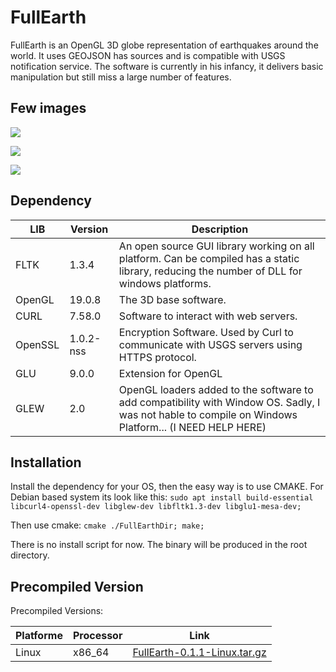 # FullEarth
FullEarth is an OpenGL 3D globe representation of earthquakes around the world.
It uses GEOJSON has sources and is compatible with USGS notification service.
The software is currently in his infancy, it delivers basic manipulation but still miss a large number of features.
## Few images 
<img src="https://cdn.eintel.net/Images/Software/fe-one.png"></img>

<img src="https://cdn.eintel.net/Images/Software/fe-two.png"></img>

<img src="https://cdn.eintel.net/Images/Software/fe-dutch.png"></img>

## Dependency 

| LIB | Version | Description|
|-----|---------|------------|
| FLTK | 1.3.4 | An open source GUI library working on all platform. Can be compiled has a static library, reducing the number of DLL for windows platforms. |
| OpenGL | 19.0.8 | The 3D base software.|
| CURL | 7.58.0 | Software to interact with web servers.|
| OpenSSL | 1.0.2-nss| Encryption Software. Used by Curl to communicate with USGS servers using HTTPS protocol. 
| GLU  | 9.0.0 | Extension for OpenGL |
| GLEW | 2.0 | OpenGL loaders added to the software to add compatibility with Window OS. Sadly, I was not hable to compile on Windows Platform... (I NEED HELP HERE)|

## Installation
Install the dependency for your OS, then the easy way is to use CMAKE.
For Debian based system its look like this:
`sudo apt install build-essential libcurl4-openssl-dev libglew-dev libfltk1.3-dev libglu1-mesa-dev;`

Then use cmake:
`cmake ./FullEarthDir; make;`

There is no install script for now. The binary will be produced in the root directory.

## Precompiled Version

Precompiled Versions:

|Platforme|Processor|Link|
|---------|---------|----|
| Linux   | x86_64  | <a href="https://cdn.eintel.net/Softwares/FullEarth-0.1.1-Linux.tar.gz"> FullEarth-0.1.1-Linux.tar.gz</a>
